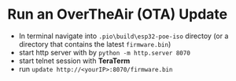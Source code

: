# Run an OverTheAir (OTA) Update

* In terminal navigate into `.pio\build\esp32-poe-iso` directoy
    (or a directory that contains the latest `firmware.bin`)
* start http server with by `python -m http.server 8070`
* start telnet session with **TeraTerm**
* run `update http://<yourIP>:8070/firmware.bin`